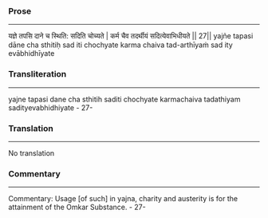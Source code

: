 ### Prose 
 --- 
यज्ञे तपसि दाने च स्थिति: सदिति चोच्यते |
कर्म चैव तदर्थीयं सदित्येवाभिधीयते || 27||
yajñe tapasi dāne cha sthitiḥ sad iti chochyate
karma chaiva tad-arthīyaṁ sad ity evābhidhīyate

### Transliteration 
 --- 
yajne tapasi dane cha sthitih saditi chochyate karmachaiva tadathiyam sadityevabhidhiyate - 27-

### Translation 
 --- 
No translation

### Commentary 
 --- 
Commentary: Usage [of such] in yajna, charity and austerity is for the attainment of the Omkar Substance. - 27-
